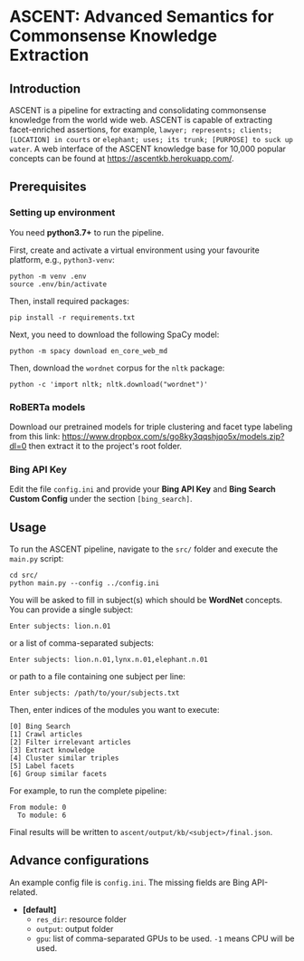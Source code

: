 # ASCENT: Advanced Semantics for Commonsense Knowledge Extraction

## Introduction
ASCENT is a pipeline for extracting and consolidating commonsense
knowledge from the world wide web.
ASCENT is capable of extracting facet-enriched assertions, for
example, `lawyer; represents; clients; [LOCATION] in courts` or
`elephant; uses; its trunk; [PURPOSE] to suck up water`.
A web interface of the ASCENT knowledge base for 10,000 popular
concepts can be found at https://ascentkb.herokuapp.com/.

## Prerequisites
### Setting up environment
You need __python3.7+__ to run the pipeline.

First, create and activate a virtual environment using your
favourite platform, e.g., `python3-venv`:
```shell script
python -m venv .env
source .env/bin/activate
```

Then, install required packages:
```shell script
pip install -r requirements.txt
```

Next, you need to download the following SpaCy model:
```shell script
python -m spacy download en_core_web_md
```

Then, download the `wordnet` corpus for the `nltk` package:
```shell script
python -c 'import nltk; nltk.download("wordnet")'
```

### RoBERTa models
Download our pretrained models for triple clustering and
facet type labeling from this link: https://www.dropbox.com/s/go8ky3qqshjqo5x/models.zip?dl=0
then extract it to the project's root folder.

### Bing API Key
Edit the file `config.ini` and provide your __Bing API Key__ and
__Bing Search Custom Config__ under the section `[bing_search]`.

## Usage
To run the ASCENT pipeline, navigate to the `src/` folder and execute
the `main.py` script:
```shell script
cd src/
python main.py --config ../config.ini
```

You will be asked to fill in subject(s) which should be __WordNet__
concepts. You can provide a single subject:
```
Enter subjects: lion.n.01
```
or a list of comma-separated subjects:
```
Enter subjects: lion.n.01,lynx.n.01,elephant.n.01
```
or path to a file containing one subject per line:
```
Enter subjects: /path/to/your/subjects.txt
```

Then, enter indices of the modules you want to execute:
```
[0] Bing Search
[1] Crawl articles
[2] Filter irrelevant articles
[3] Extract knowledge
[4] Cluster similar triples
[5] Label facets
[6] Group similar facets
```
For example, to run the complete pipeline:
```
From module: 0
  To module: 6
```

Final results will be written to
`ascent/output/kb/<subject>/final.json`.

## Advance configurations
An example config file is `config.ini`. The missing fields are Bing
API-related.

- __[default]__
    - `res_dir`: resource folder
    - `output`: output folder
    - `gpu`: list of comma-separated GPUs to be used. `-1` means CPU will
    be used.
